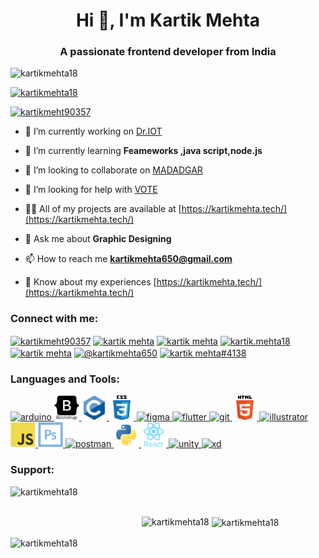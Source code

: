<h1 align="center">Hi 👋, I'm Kartik Mehta</h1>
<h3 align="center">A passionate frontend developer from India</h3>

<p align="left"> <img src="https://komarev.com/ghpvc/?username=kartikmehta18&label=Profile%20views&color=0e75b6&style=flat" alt="kartikmehta18" /> </p>

<p align="left"> <a href="https://github.com/ryo-ma/github-profile-trophy"><img src="https://github-profile-trophy.vercel.app/?username=kartikmehta18" alt="kartikmehta18" /></a> </p>

<p align="left"> <a href="https://twitter.com/kartikmeht90357" target="blank"><img src="https://img.shields.io/twitter/follow/kartikmeht90357?logo=twitter&style=for-the-badge" alt="kartikmeht90357" /></a> </p>

- 🔭 I’m currently working on [Dr.IOT](https://devfolio.co/projects/driot-566a)

- 🌱 I’m currently learning **Feameworks ,java script,node.js**

- 👯 I’m looking to collaborate on [MADADGAR](https://devfolio.co/projects/madadgar-4bfb)

- 🤝 I’m looking for help with [VOTE](https://devfolio.co/projects/blockchain-based-voting-system-8eda)

- 👨‍💻 All of my projects are available at [https://kartikmehta.tech/](https://kartikmehta.tech/)

- 💬 Ask me about **Graphic Designing**

- 📫 How to reach me **kartikmehta650@gmail.com**

- 📄 Know about my experiences [https://kartikmehta.tech/](https://kartikmehta.tech/)

<h3 align="left">Connect with me:</h3>
<p align="left">
<a href="https://twitter.com/kartikmeht90357" target="blank"><img align="center" src="https://raw.githubusercontent.com/rahuldkjain/github-profile-readme-generator/master/src/images/icons/Social/twitter.svg" alt="kartikmeht90357" height="30" width="40" /></a>
<a href="https://linkedin.com/in/kartik mehta" target="blank"><img align="center" src="https://raw.githubusercontent.com/rahuldkjain/github-profile-readme-generator/master/src/images/icons/Social/linked-in-alt.svg" alt="kartik mehta" height="30" width="40" /></a>
<a href="https://fb.com/kartik mehta" target="blank"><img align="center" src="https://raw.githubusercontent.com/rahuldkjain/github-profile-readme-generator/master/src/images/icons/Social/facebook.svg" alt="kartik mehta" height="30" width="40" /></a>
<a href="https://instagram.com/kartik.mehta18" target="blank"><img align="center" src="https://raw.githubusercontent.com/rahuldkjain/github-profile-readme-generator/master/src/images/icons/Social/instagram.svg" alt="kartik.mehta18" height="30" width="40" /></a>
<a href="https://www.youtube.com/c/kartik mehta" target="blank"><img align="center" src="https://raw.githubusercontent.com/rahuldkjain/github-profile-readme-generator/master/src/images/icons/Social/youtube.svg" alt="kartik mehta" height="30" width="40" /></a>
<a href="https://www.hackerrank.com/@kartikmehta650" target="blank"><img align="center" src="https://raw.githubusercontent.com/rahuldkjain/github-profile-readme-generator/master/src/images/icons/Social/hackerrank.svg" alt="@kartikmehta650" height="30" width="40" /></a>
<a href="https://discord.gg/kartik mehta#4138" target="blank"><img align="center" src="https://raw.githubusercontent.com/rahuldkjain/github-profile-readme-generator/master/src/images/icons/Social/discord.svg" alt="kartik mehta#4138" height="30" width="40" /></a>
</p>

<h3 align="left">Languages and Tools:</h3>
<p align="left"> <a href="https://www.arduino.cc/" target="_blank" rel="noreferrer"> <img src="https://cdn.worldvectorlogo.com/logos/arduino-1.svg" alt="arduino" width="40" height="40"/> </a> <a href="https://getbootstrap.com" target="_blank" rel="noreferrer"> <img src="https://raw.githubusercontent.com/devicons/devicon/master/icons/bootstrap/bootstrap-plain-wordmark.svg" alt="bootstrap" width="40" height="40"/> </a> <a href="https://www.cprogramming.com/" target="_blank" rel="noreferrer"> <img src="https://raw.githubusercontent.com/devicons/devicon/master/icons/c/c-original.svg" alt="c" width="40" height="40"/> </a> <a href="https://www.w3schools.com/css/" target="_blank" rel="noreferrer"> <img src="https://raw.githubusercontent.com/devicons/devicon/master/icons/css3/css3-original-wordmark.svg" alt="css3" width="40" height="40"/> </a> <a href="https://www.figma.com/" target="_blank" rel="noreferrer"> <img src="https://www.vectorlogo.zone/logos/figma/figma-icon.svg" alt="figma" width="40" height="40"/> </a> <a href="https://flutter.dev" target="_blank" rel="noreferrer"> <img src="https://www.vectorlogo.zone/logos/flutterio/flutterio-icon.svg" alt="flutter" width="40" height="40"/> </a> <a href="https://git-scm.com/" target="_blank" rel="noreferrer"> <img src="https://www.vectorlogo.zone/logos/git-scm/git-scm-icon.svg" alt="git" width="40" height="40"/> </a> <a href="https://www.w3.org/html/" target="_blank" rel="noreferrer"> <img src="https://raw.githubusercontent.com/devicons/devicon/master/icons/html5/html5-original-wordmark.svg" alt="html5" width="40" height="40"/> </a> <a href="https://www.adobe.com/in/products/illustrator.html" target="_blank" rel="noreferrer"> <img src="https://www.vectorlogo.zone/logos/adobe_illustrator/adobe_illustrator-icon.svg" alt="illustrator" width="40" height="40"/> </a> <a href="https://developer.mozilla.org/en-US/docs/Web/JavaScript" target="_blank" rel="noreferrer"> <img src="https://raw.githubusercontent.com/devicons/devicon/master/icons/javascript/javascript-original.svg" alt="javascript" width="40" height="40"/> </a> <a href="https://www.photoshop.com/en" target="_blank" rel="noreferrer"> <img src="https://raw.githubusercontent.com/devicons/devicon/master/icons/photoshop/photoshop-line.svg" alt="photoshop" width="40" height="40"/> </a> <a href="https://postman.com" target="_blank" rel="noreferrer"> <img src="https://www.vectorlogo.zone/logos/getpostman/getpostman-icon.svg" alt="postman" width="40" height="40"/> </a> <a href="https://www.python.org" target="_blank" rel="noreferrer"> <img src="https://raw.githubusercontent.com/devicons/devicon/master/icons/python/python-original.svg" alt="python" width="40" height="40"/> </a> <a href="https://reactjs.org/" target="_blank" rel="noreferrer"> <img src="https://raw.githubusercontent.com/devicons/devicon/master/icons/react/react-original-wordmark.svg" alt="react" width="40" height="40"/> </a> <a href="https://unity.com/" target="_blank" rel="noreferrer"> <img src="https://www.vectorlogo.zone/logos/unity3d/unity3d-icon.svg" alt="unity" width="40" height="40"/> </a> <a href="https://www.adobe.com/products/xd.html" target="_blank" rel="noreferrer"> <img src="https://cdn.worldvectorlogo.com/logos/adobe-xd.svg" alt="xd" width="40" height="40"/> </a> </p>

<h3 align="left">Support:</h3>
<p><a href="https://www.buymeacoffee.com/kartikmehta18"> <img align="left" src="https://cdn.buymeacoffee.com/buttons/v2/default-yellow.png" height="50" width="210" alt="kartikmehta18" /></a></p><br><br>

<p><img align="left" src="https://github-readme-stats.vercel.app/api/top-langs?username=kartikmehta18&show_icons=true&locale=en&layout=compact" alt="kartikmehta18" /></p>

<p>&nbsp;<img align="center" src="https://github-readme-stats.vercel.app/api?username=kartikmehta18&show_icons=true&locale=en" alt="kartikmehta18" /></p>

<p><img align="center" src="https://github-readme-streak-stats.herokuapp.com/?user=kartikmehta18&" alt="kartikmehta18" /></p>

